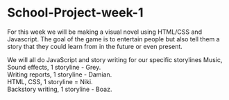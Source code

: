 # School-Project-week-1
For this week we will be making a visual novel using HTML/CSS and Javascript.
The goal of the game is to entertain people but also tell them a story that they could learn from in the future or even present.

We will all do JavaScript and story writing for our specific storylines
Music, Sound effects, 1 storyline - Grey.  
Writing reports, 1 storyline - Damian.  
HTML, CSS, 1 storyline  = Niki.  
Backstory writing, 1 storyline - Boaz.
